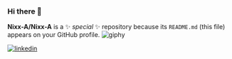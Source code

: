 ### Hi there 👋

**Nixx-A/Nixx-A** is a ✨ _special_ ✨ repository because its `README.md` (this file) appears on your GitHub profile.
![giphy](https://github.com/Nixx-A/Nixx-A/assets/71731922/f4f6cebd-1d97-429b-803f-468f26854eb1)

<a width='20' href='' heigth='20'>![linkedin](https://github.com/Nixx-A/Nixx-A/assets/71731922/cd94aa7a-d2bd-4307-a092-992135e0c9ff)</a>
